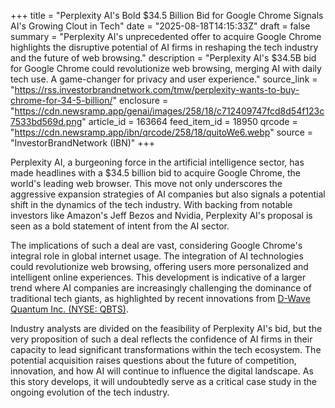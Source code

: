 +++
title = "Perplexity AI's Bold $34.5 Billion Bid for Google Chrome Signals AI's Growing Clout in Tech"
date = "2025-08-18T14:15:33Z"
draft = false
summary = "Perplexity AI's unprecedented offer to acquire Google Chrome highlights the disruptive potential of AI firms in reshaping the tech industry and the future of web browsing."
description = "Perplexity AI's $34.5B bid for Google Chrome could revolutionize web browsing, merging AI with daily tech use. A game-changer for privacy and user experience."
source_link = "https://rss.investorbrandnetwork.com/tmw/perplexity-wants-to-buy-chrome-for-34-5-billion/"
enclosure = "https://cdn.newsramp.app/genai/images/258/18/c712409747fcd8d54f123c7533bd569d.png"
article_id = 163664
feed_item_id = 18950
qrcode = "https://cdn.newsramp.app/ibn/qrcode/258/18/quitoWe6.webp"
source = "InvestorBrandNetwork (IBN)"
+++

<p>Perplexity AI, a burgeoning force in the artificial intelligence sector, has made headlines with a $34.5 billion bid to acquire Google Chrome, the world's leading web browser. This move not only underscores the aggressive expansion strategies of AI companies but also signals a potential shift in the dynamics of the tech industry. With backing from notable investors like Amazon's Jeff Bezos and Nvidia, Perplexity AI's proposal is seen as a bold statement of intent from the AI sector.</p><p>The implications of such a deal are vast, considering Google Chrome's integral role in global internet usage. The integration of AI technologies could revolutionize web browsing, offering users more personalized and intelligent online experiences. This development is indicative of a larger trend where AI companies are increasingly challenging the dominance of traditional tech giants, as highlighted by recent innovations from <a href='https://www.dwavesys.com' rel='nofollow' target='_blank'>D-Wave Quantum Inc. (NYSE: QBTS)</a>.</p><p>Industry analysts are divided on the feasibility of Perplexity AI's bid, but the very proposition of such a deal reflects the confidence of AI firms in their capacity to lead significant transformations within the tech ecosystem. The potential acquisition raises questions about the future of competition, innovation, and how AI will continue to influence the digital landscape. As this story develops, it will undoubtedly serve as a critical case study in the ongoing evolution of the tech industry.</p>